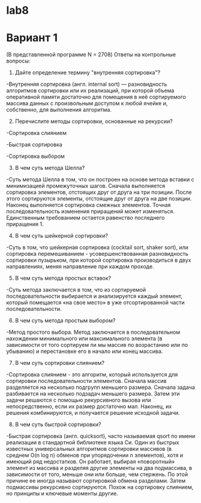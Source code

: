 # lab8
# Вариант 1
(В представленной программе N = 2708)
Ответы на контрольные вопросы:
1. Дайте определение термину "внутренняя сортировка"?

-Внутренняя сортировка (англ. internal sort) — разновидность алгоритмов сортировки или их реализаций, при которой объема оперативной памяти достаточно для помещения в неё сортируемого массива данных с произвольным доступом к любой ячейке и, собственно, для выполнения алгоритма.

2. Перечислите методы сортировки, основанные на рекурсии?

-Сортировка слиянием

-Быстрая сортировка

-Сортировка выбором 

3. В чем суть метода Шелла?

-Суть метода Шелла в том, что он построен на основе метода вставки с минимизацией промежуточных шагов. Сначала выполняется сортировка элементов, отстоящих друг от друга на три позиции. После этого сортируются элементы, отстоящие друг от друга на две позиции. Наконец выполняется сортировка смежных элементов. 
Точная последовательность изменения приращений может изменяться. Единственным требованием остается равенство последнего приращения 1.

4. В чем суть шейкерной сортировки?

-Суть в том, что шейкерная сортировка (cocktail sort, shaker sort), или сортировка перемешиванием - усовершенствованная разновидность сортировки пузырьком, при которой сортировка производиться в двух направлениях, меняя направление при каждом проходе.

5. В чем суть метода простых вставок?

-Суть метода заключается в том, что из сортируемой последовательности выбирается и анализируется каждый элемент, который помещается «на свое место» в уже отсортированной части последовательности.

6. В чем суть метода простым выбором?

-Метод простого выбора. Метод заключается в последовательном нахождении минимального или максимального элемента (в зависимости от того сортируем ли мы массив по возрастанию или по убыванию) и перестановке его в начало или конец массива. 

7. В чем суть сортировки слиянием?

-Сортировка слиянием - это алгоритм, который используется для сортировки последовательности элементов. Сначала массив разделяется на несколько подгрупп меньшего размера. 
Сначала задача разбивается на несколько подзадач меньшего размера. Затем эти задачи решаются с помощью рекурсивного вызова или непосредственно, если их размер достаточно мал. Наконец, их решения комбинируются, и получается решение исходной задачи.

8. В чем суть быстрой сортировки?

-Быстрая сортировка (англ. quicksort), часто называемая qsort по имени реализации в стандартной библиотеке языка Си. Один из быстрых известных универсальных алгоритмов сортировки массивов (в среднем O(n log n) обменов при упорядочении n элементов), хотя и имеющий ряд недостатков. Он работает, выбирая «поворотный» элемент из массива и разделяя другие элементы на два подмассива, в зависимости от того, меньше они или больше, чем стержень. По этой причине ее иногда называют сортировкой обмена разделами. Затем подмассивы рекурсивно сортируются. Похож на сортировку слиянием, но принципы и ключевые моменты другие.  
